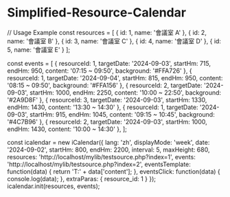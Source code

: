 # Simplified-Resource-Calendar

// Usage Example
const resources = [
    { id: 1, name: '會議室 A' },
    { id: 2, name: '會議室 B' },
    { id: 3, name: '會議室 C' },
    { id: 4, name: '會議室 D' },
    { id: 5, name: '會議室 E' }
];

const events = [
    { resourceId: 1, targetDate: '2024-09-03', startHm: 715, endHm: 950, content: '07:15 ~ 09:50', background: '#FFA726' },
    { resourceId: 1, targetDate: '2024-09-04', startHm: 815, endHm: 950, content: '08:15 ~ 09:50', background: '#FFA156' },
    { resourceId: 2, targetDate: '2024-09-03', startHm: 1000, endHm: 2250, content: '10:00 ~ 22:50', background: '#2A9D8F' },
    { resourceId: 3, targetDate: '2024-09-03', startHm: 1330, endHm: 1430, content: '13:30 ~ 14:30' },
    { resourceId: 1, targetDate: '2024-09-03', startHm: 915, endHm: 1045, content: '09:15 ~ 10:45', background: '#4C7B96' },
    { resourceId: 2, targetDate: '2024-09-03', startHm: 1000, endHm: 1430, content: '10:00 ~ 14:30' },
];

const icalendar = new iCalendar({
    lang: 'zh',
    displayMode: 'week', 
    date: '2024-09-02', 
    startHm: 800, 
    endHm: 2200, 
    interval: 5, 
    maxHeight: 680,
    resources: 'http://localhost/mylib/testsource.php?index=1',
    events: 'http://localhost/mylib/testsource.php?index=2',
    eventsTemplate: function(data) {
        return 'T:' + data['content'];
    },
    eventsClick: function(data) {
        console.log(data);
    },
    extraParas: 
    {
        resource_id: 1 
    }
});
icalendar.init(resources, events);
